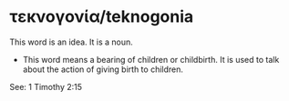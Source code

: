 # τεκνογονία/teknogonia
This word is an idea. It is a noun.
* This word means a bearing of children or childbirth. It is used to talk about the action of giving birth to children.

See: 1 Timothy 2:15
